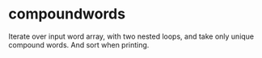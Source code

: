 # compoundwords

Iterate over input word array, with two nested loops, and take only unique compound words. 
And sort when printing.
